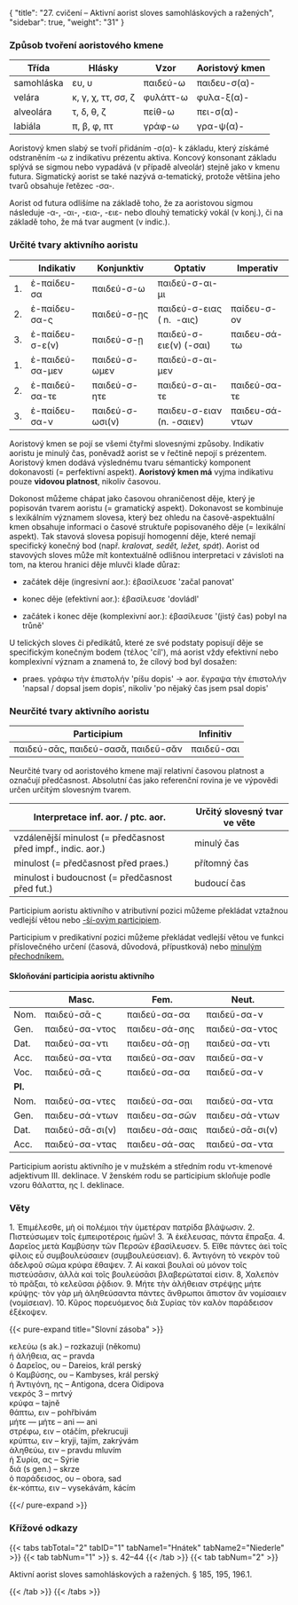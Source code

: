 {
"title": "27. cvičení – Aktivní aorist sloves samohláskových a ražených",
    "sidebar": true,
    "weight": "31"
}

### Způsob tvoření aoristového kmene

| Třída      | Hlásky             | Vzor     | Aoristový kmen |
| ---------- | ------------------ | -------- | -------------- |
| samohláska | ευ, υ              | παιδεύ-ω | παιδευ-σ(α)-   |
| velára     | κ, γ, χ, ττ, σσ, ζ | φυλάττ-ω | φυλα-ξ(α)-     |
| alveolára  | τ, δ, θ, ζ         | πείθ-ω   | πει-σ(α)-      |
| labiála    | π, β, φ, πτ        | γράφ-ω   | γρα-ψ(α)-      |

Aoristový kmen slabý se tvoří přidáním -σ(α)- k základu, který získámé odstraněním -ω z indikativu prézentu aktiva. Koncový konsonant základu splývá se sigmou nebo vypadává (v případě alveolár) stejně jako v kmenu futura. Sigmatický aorist se také nazývá α-tematický, protože většina jeho tvarů obsahuje řetězec -σα-.

Aorist od futura odlišíme na základě toho, že za aoristovou sigmou následuje -α-, -αι-, -εια-, -ειε- nebo dlouhý tematický vokál (v konj.), či na základě toho, že má tvar augment (v indic.).  

### Určité tvary aktivního aoristu

|     | Indikativ       | Konjunktiv      | Optativ                   | Imperativ      |
| --- | --------------- | --------------- | ------------------------- | -------------- |
| 1.  | ἐ-παίδευ-σα     | παιδεύ-σ-ω      | παιδεύ-σ-αι-μι            |                |
| 2.  | ἐ-παίδευ-σα-ς   | παιδεύ-σ-ῃς     | παιδεύ-σ-ειας ( n.  -αις) | παίδευ-σ-ον    |
| 3.  | ἐ-παίδευ-σ-ε(ν) | παιδεύ-σ-ῃ      | παιδεύ-σ-ειε(ν) (-σαι)    | παιδευ-σά-τω   |
| 1.  | ἐ-παιδεύ-σα-μεν | παιδεύ-σ-ωμεν   | παιδεύ-σ-αι-μεν           |                |
| 2.  | ἐ-παιδεύ-σα-τε  | παιδεύ-σ-ητε    | παιδεύ-σ-αι-τε            | παιδεύ-σα-τε   |
| 3.  | ἐ-παίδευ-σα-ν   | παιδεύ-σ-ωσι(ν) | παιδευ-σ-ειαν (n. -σαιεν) | παιδευ-σά-ντων |

Aoristový kmen se pojí se všemi čtyřmi slovesnými způsoby. Indikativ aoristu je minulý čas, poněvadž aorist se v řečtině nepojí s prézentem. Aoristový kmen dodává výslednému tvaru sémantický komponent dokonavosti (= perfektivní aspekt). **Aoristový kmen má** vyjma indikativu pouze **vidovou platnost**, nikoliv časovou. 

Dokonost můžeme chápat jako časovou ohraničenost děje, který je popisován tvarem aoristu (= gramatický aspekt). Dokonavost se kombinuje s lexikálním významem slovesa, který bez ohledu na časově-aspektuální kmen obsahuje informaci o časové struktuře popisovaného děje (= lexikální aspekt). Tak stavová slovesa popisují homogenní děje, které nemají specifický konečný bod (např. *kralovat, sedět, ležet, spát*). Aorist od stavových sloves může mít kontextuálně odlišnou interpretaci v závisloti na tom, na kterou hranici děje mluvči klade důraz:

- začátek děje (ingresivní aor.): ἐβασίλευσε 'začal panovat'

- konec děje (efektivní aor.): ἐβασίλευσε 'dovládl'

- začátek i konec děje (komplexivní aor.): ἐβασίλευσε '(jistý čas) pobyl na trůně'

U telických sloves či předikátů, které ze své podstaty popisují děje se specifickým konečným bodem (τέλος 'cíl'), má aorist vždy efektivní nebo komplexivní význam a znamená to, že cílový bod byl dosažen: 

- praes. γράφω τὴν ἐπιστολήν 'píšu dopis' → aor. ἔγραψα τὴν ἐπιστολήν 'napsal / dopsal jsem dopis', nikoliv 'po nějaký čas jsem psal dopis'

### Neurčité tvary aktivního aoristu

| Participium                         | Infinitiv  |
| ----------------------------------- | ---------- |
| παιδεύ-σᾱς, παιδεύ-σασᾰ, παιδεῦ-σᾰν | παιδεῦ-σαι |

Neurčité tvary od aoristového kmene mají relativní časovou platnost a označují předčasnost. Absolutní čas jako referenční rovina je ve výpovědi určen určitým slovesným tvarem.

| Interpretace inf. aor. / ptc. aor.                           | Určitý slovesný tvar ve věte |
| ------------------------------------------------------------ | ---------------------------- |
| vzdálenější minulost (= předčasnost před impf., indic. aor.) | minulý čas                   |
| minulost (= předčasnost před praes.)                         | přítomný čas                 |
| minulost i budoucnost (= předčasnost před fut.)              | budoucí čas                  |

Participium aoristu aktivního v atributivní pozici můžeme překládat vztažnou vedlejší větou nebo [-ší-ovým participiem](https://www.czechency.org/slovnik/PARTICIPIUM#-%C5%A1%C3%AD-ov%C3%A9%20participium%20verb%C3%A1ln%C3%AD). 

Participium v predikativní pozici můžeme překládat vedlejší větou ve funkci příslovečného určení (časová, důvodová, přípustková) nebo [minulým přechodníkem.](https://www.czechency.org/slovnik/P%C5%98ECHODN%C3%8DK#minul%C3%BD%20p%C5%99echodn%C3%ADk)

#### Skloňování participia aoristu aktivního

|         | Masc.           | Fem.           | Neut.           |
| ------- | --------------- | -------------- | --------------- |
| Nom.    | παιδεύ-σᾱ-ς     | παιδεύ-σα-σα   | παιδεῦ-σα-ν     |
| Gen.    | παιδεύ-σα-ντος  | παιδευ-σά-σης  | παιδεύ-σα-ντος  |
| Dat.    | παιδεύ-σα-ντι   | παιδευ-σά-σῃ   | παιδεύ-σα-ντι   |
| Acc.    | παιδεύ-σα-ντα   | παιδεύ-σα-σαν  | παιδεῦ-σα-ν     |
| Voc.    | παιδεύ-σᾱ-ς     | παιδεύ-σα-σα   | παιδεῦ-σα-ν     |
| **Pl.** |                 |                |                 |
| Nom.    | παιδεύ-σα-ντες  | παιδεύ-σα-σαι  | παιδεύ-σα-ντα   |
| Gen.    | παιδευ-σά-ντων  | παιδευ-σα-σῶν  | παιδευ-σά-ντων  |
| Dat.    | παιδεύ-σᾱ-σι(ν) | παιδευ-σά-σαις | παιδεύ-σᾱ-σι(ν) |
| Acc.    | παιδεύ-σα-ντας  | παιδευ-σά-σας  | παιδεύ-σα-ντα   |

Participium aoristu aktivního je v mužském a středním rodu ντ-kmenové adjektivum ΙΙΙ. deklinace. V ženském rodu se participium skloňuje podle vzoru θάλαττα, ης I. deklinace. 

### Věty

1\. Ἐπιμέλεσθε, μὴ οἱ πολέμιοι τὴν ὑμετέραν πατρίδα βλάψωσιν. 2. Πιστεύσωμεν τοῖς ἐμπειροτέροις ἡμῶν! 3. Ἃ ἐκέλευσας, πάντα
ἔπραξα. 4. Δαρεῖος μετὰ Καμβύσην τῶν Περσῶν ἐβασίλευσεν. 5. Εἴθε
πάντες ἀεὶ τοῖς φίλοις εὖ συμβουλεύσαιεν (συμβουλεύσειαν). 6. Ἀντιγόνη τὸ νεκρὸν τοῦ ἀδελφοῦ σῶμα κρύφα ἔθαψεν. 7. Αἱ κακαὶ βουλαὶ
οὐ μόνον τοῖς πιστεύσᾱσιν, ἀλλὰ καὶ τοῖς βουλεύσᾱσι βλαβερώταταί
εἰσιν. 8, Χαλεπὸν τὸ πρᾶξαι, τὸ κελεῦσαι ῥᾷδιον. 9. Μήτε τὴν ἀλήθειαν στρέψῃς μήτε κρύψῃς· τὸν γὰρ μὴ ἀληθεύσαντα πάντες ἄνθρωποι
ἄπιστον ἂν νομίσαιεν (νομίσειαν). 10. Κῦρος πορευόμενος διὰ Συρίας
τὸν καλὸν παράδεισον ἐξέκοψεν. 

{{< pure-expand title="Slovní zásoba" >}}      

κελεύω (s ak.) – rozkazuji (někomu)  
ἡ ἀλήθεια, ας – pravda  
ὁ Δαρεῖος, oυ – Dareios, král perský  
ὁ Καμβύσης, ου – Kambyses, král perský  
ἡ Ἀντιγόνη, ης – Antigona, dcera Oidipova  
νεκρός 3 – mrtvý  
κρύφα – tajně  
θάπτω, ειν – pohřbivám  
μήτε — μήτε – ani — ani  
στρέφω, ειν – otáčím, překrucuji  
κρύπτω, ειν – kryji, tajím, zakrývám  
ἀληθεύω, ειν – pravdu mluvím  
ἡ Συρία, ας – Sýrie  
διά (s gen.) – skrze  
ὁ παράδεισος, ου – obora, sad  
ἐκ-κόπτω, ειν – vysekávám, kácím   

{{</ pure-expand >}}

### Křížové odkazy

{{< tabs tabTotal="2" tabID="1" tabName1="Hnátek" tabName2="Niederle" >}}
{{< tab tabNum="1" >}}
s. 42–44
{{< /tab >}}
{{< tab tabNum="2" >}}

Aktivní aorist sloves samohláskových a ražených.
§ 185, 195, 196.1.

{{< /tab >}}
{{< /tabs >}}
